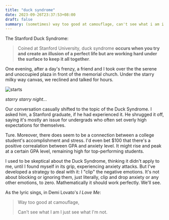```yaml
---
title: "duck syndrome"
date: 2023-09-26T23:37:53+08:00
draft: false
summary: (sometimes) way too good at camouflage, can't see what i am i just see what i'm not.
---
```


The Stanford Duck Syndrome:

> Coined at Stanford University, duck syndrome **occurs when you try and create an illusion of a perfect life but are working hard under the surface to keep it all together**.

One evening, after a day's frenzy, a friend and I took over the the serene and unoccupied plaza in front of the memorial church. Under the starry milky way canvas, we reclined and talked for hours.

![starts](/conversations/starts.jpeg)

*starry starry night...*

Our conversation casually shifted to the topic of the Duck Syndrome. I asked him, a Stanford graduate, if he had experienced it. He shrugged it off, saying it's mostly an issue for undergrads who often set overly high expectations for themselves.

Ture. Moreover, there does seem to be a connection between a college student's accomplishment and stress. I'd even bet $100 that there's a positive correalation between GPA and anxiety level. It might rise and peak at a certain GPA level, remaining high for top-performing students.

I used to be skeptical about the Duck Syndrome, thinking it didn't apply to me, until I found myself in its grip, experiencing anxiety attacks. But I've developed a strategy to deal with it: I "clip" the negative emotions. It's not about blocking or ignoring them, just literally, clip and drop anxiety or any other emotions, to zero. Mathematically it should work perfectly. We'll see.

As the lyric sings, in Demi Lovato's *I Love Me*:

> Way too good at camouflage,
>
> Can't see what I am I just see what I'm not.

